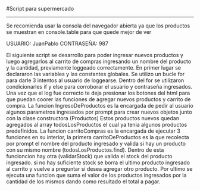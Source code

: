 #Script para supermercado
***
Se recomienda usar la consola del navegador abierta ya que los productos se muestran en console.table para que quede mejor de ver
 
USUARIO: JuanPablo
CONTRASEÑA: 987

El siguiente script se desarrollo para poder ingresar nuevos productos y luego agregarlos al carrito de compras ingresando un nombre del producto y la cantidad, previamente loggeado correctamente.
En primer lugar se declararon las variables y las constantes globales.
Se utilizo un bucle for para darle 3 intentos al usuario de loggearse. Dentro del for se utilizaron condicionarles if y else para corroborar el usuario y contraseña ingresados. 
Una vez que el log fue correcto te deja presionar los botones del html para que puedan coorer las funciones de agregar nuevos productos y carrito de compra. 
La funcion IngresoDeProductos es la encargada de pedir al usuario algunos parametros ingresados por prompt para crear nuevos objetos junto con la clase constructora (Productos) Estos productos nuevos quedan agregados al array todosLosProductos el cual ya tenia algunos productos predefinidos.
La funcion carritoCompras es la encargada de ejecutar 3 funciones en su interior, la primera carritoDeProductos es la que recolecta por prompt el nombre del producto ingresado y valida si hay un producto con su mismo nombre (todosLosProductos.find). Dentro de esta funcioncion hay otra (validarStock) que valida el stock del producto ingresado. si no hay suficiente stock se borra el ultimo producto ingresado al carrito y vuelve a preguntar si desea agregar otro producto. 
Por ultimo se ejecuta una funcion que suma el valor de los productos ingresados por la cantidad de los mismos dando como resultado el total a pagar. 